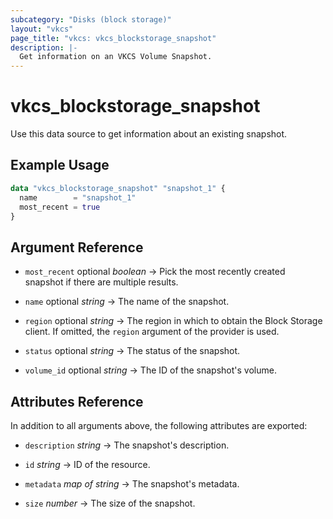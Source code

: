 ```yaml
---
subcategory: "Disks (block storage)"
layout: "vkcs"
page_title: "vkcs: vkcs_blockstorage_snapshot"
description: |-
  Get information on an VKCS Volume Snapshot.
---
```


# vkcs_blockstorage_snapshot

Use this data source to get information about an existing snapshot.

## Example Usage

```terraform
data "vkcs_blockstorage_snapshot" "snapshot_1" {
  name        = "snapshot_1"
  most_recent = true
}
```

## Argument Reference
- `most_recent` optional *boolean* &rarr;  Pick the most recently created snapshot if there are multiple results.

- `name` optional *string* &rarr;  The name of the snapshot.

- `region` optional *string* &rarr;  The region in which to obtain the Block Storage client. If omitted, the `region` argument of the provider is used.

- `status` optional *string* &rarr;  The status of the snapshot.

- `volume_id` optional *string* &rarr;  The ID of the snapshot's volume.


## Attributes Reference
In addition to all arguments above, the following attributes are exported:
- `description` *string* &rarr;  The snapshot's description.

- `id` *string* &rarr;  ID of the resource.

- `metadata` *map of* *string* &rarr;  The snapshot's metadata.

- `size` *number* &rarr;  The size of the snapshot.


